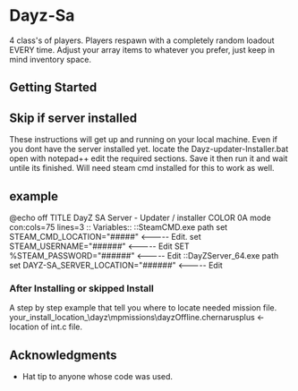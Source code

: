 # Dayz-Sa

4 class's of players. Players respawn with a completely random loadout EVERY time.
Adjust your array items to whatever you prefer, just keep in mind inventory space.


## Getting Started
   ## Skip if server installed
These instructions will get  up and running on your local machine.
Even if you dont have the server installed yet.
locate the Dayz-updater-Installer.bat open with notepad++ edit the required sections.
Save it then run it and wait untile its finished.
Will need steam cmd installed for this to work as well.

## example
@echo off
TITLE DayZ SA Server - Updater / installer
COLOR 0A
mode con:cols=75 lines=3
:: Variables::
::SteamCMD.exe path
set STEAM_CMD_LOCATION="#####"   <-----  Edit.
set STEAM_USERNAME="######"     <-----  Edit
SET %STEAM_PASSWORD="######"    <-----  Edit
::DayZServer_64.exe path
set DAYZ-SA_SERVER_LOCATION="######"   <-----  Edit

### After Installing or skipped Install

A step by step  example that tell you where to locate needed mission file.
your_install_location_\dayz\mpmissions\dayzOffline.chernarusplus <- location of int.c file.

## Acknowledgments
* Hat tip to anyone whose code was used.
